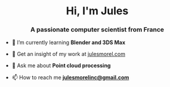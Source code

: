<h1 align="center">Hi, I'm Jules</h1>
<h3 align="center">A passionate computer scientist from France</h3>


- 🌱 I’m currently learning **Blender and 3DS Max**

- 📝 Get an insight of my work at [julesmorel.com](julesmorel.com)

- 💬 Ask me about **Point cloud processing**

- 📫 How to reach me **julesmorelinc@gmail.com**
